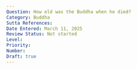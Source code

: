 ```yaml
---
Question: How old was the Buddha when he died?
Category: Buddha
Sutta References:
Date Entered: March 11, 2025
Review Status: Not started
Level: 
Priority: 
Number: 
Draft: true
---
```

